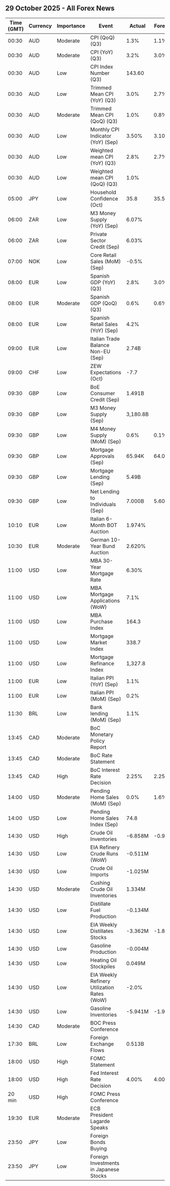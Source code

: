 ## 29 October 2025 - All Forex News

| Time (GMT) | Currency | Importance | Event | Actual | Forecast | Previous |
|------|----------|------------|-------|--------|----------|----------|
| 00:30 | AUD | Moderate | CPI (QoQ) (Q3) | 1.3% | 1.1% | 0.7% |
| 00:30 | AUD | Moderate | CPI (YoY) (Q3) | 3.2% | 3.0% | 2.1% |
| 00:30 | AUD | Low | CPI Index Number (Q3) | 143.60 |  | 141.70 |
| 00:30 | AUD | Low | Trimmed Mean CPI (YoY) (Q3) | 3.0% | 2.7% | 2.7% |
| 00:30 | AUD | Moderate | Trimmed Mean CPI (QoQ) (Q3) | 1.0% | 0.8% | 0.6% |
| 00:30 | AUD | Low | Monthly CPI Indicator (YoY) (Sep) | 3.50% | 3.10% | 3.00% |
| 00:30 | AUD | Low | Weighted mean CPI (YoY) (Q3) | 2.8% | 2.7% | 2.7% |
| 00:30 | AUD | Low | Weighted mean CPI (QoQ) (Q3) | 1.0% |  | 0.6% |
| 05:00 | JPY | Low | Household Confidence (Oct) | 35.8 | 35.5 | 35.3 |
| 06:00 | ZAR | Low | M3 Money Supply (YoY) (Sep) | 6.07% |  | 6.18% |
| 06:00 | ZAR | Low | Private Sector Credit (Sep) | 6.03% |  | 5.86% |
| 07:00 | NOK | Low | Core Retail Sales (MoM) (Sep) | -0.5% |  | 0.1% |
| 08:00 | EUR | Low | Spanish GDP (YoY) (Q3) | 2.8% | 3.0% | 3.1% |
| 08:00 | EUR | Moderate | Spanish GDP (QoQ) (Q3) | 0.6% | 0.6% | 0.8% |
| 08:00 | EUR | Low | Spanish Retail Sales (YoY) (Sep) | 4.2% |  | 4.7% |
| 09:00 | EUR | Low | Italian Trade Balance Non-EU (Sep) | 2.74B |  | 1.88B |
| 09:00 | CHF | Low | ZEW Expectations (Oct) | -7.7 |  | -46.4 |
| 09:30 | GBP | Low | BoE Consumer Credit (Sep) | 1.491B |  | 1.749B |
| 09:30 | GBP | Low | M3 Money Supply (Sep) | 3,180.8B |  | 3,162.7B |
| 09:30 | GBP | Low | M4 Money Supply (MoM) (Sep) | 0.6% | 0.1% | 0.4% |
| 09:30 | GBP | Low | Mortgage Approvals (Sep) | 65.94K | 64.00K | 64.96K |
| 09:30 | GBP | Low | Mortgage Lending (Sep) | 5.49B |  | 4.28B |
| 09:30 | GBP | Low | Net Lending to Individuals (Sep) | 7.000B | 5.600B | 6.000B |
| 10:10 | EUR | Low | Italian 6-Month BOT Auction | 1.974% |  | 2.044% |
| 10:30 | EUR | Moderate | German 10-Year Bund Auction | 2.620% |  | 2.720% |
| 11:00 | USD | Low | MBA 30-Year Mortgage Rate | 6.30% |  | 6.37% |
| 11:00 | USD | Low | MBA Mortgage Applications (WoW) | 7.1% |  | -0.3% |
| 11:00 | USD | Low | MBA Purchase Index | 164.3 |  | 157.3 |
| 11:00 | USD | Low | Mortgage Market Index | 338.7 |  | 316.2 |
| 11:00 | USD | Low | Mortgage Refinance Index | 1,327.8 |  | 1,214.7 |
| 11:00 | EUR | Low | Italian PPI (YoY) (Sep) | 1.1% |  | 0.2% |
| 11:00 | EUR | Low | Italian PPI (MoM) (Sep) | 0.2% |  | -0.6% |
| 11:30 | BRL | Low | Bank lending (MoM) (Sep) | 1.1% |  | 0.5% |
| 13:45 | CAD | Moderate | BoC Monetary Policy Report |  |  |  |
| 13:45 | CAD | Moderate | BoC Rate Statement |  |  |  |
| 13:45 | CAD | High | BoC Interest Rate Decision | 2.25% | 2.25% | 2.50% |
| 14:00 | USD | Moderate | Pending Home Sales (MoM) (Sep) | 0.0% | 1.6% | 4.2% |
| 14:00 | USD | Low | Pending Home Sales Index (Sep) | 74.8 |  | 74.8 |
| 14:30 | USD | High | Crude Oil Inventories | -6.858M | -0.900M | -0.961M |
| 14:30 | USD | Low | EIA Refinery Crude Runs (WoW) | -0.511M |  | 0.600M |
| 14:30 | USD | Low | Crude Oil Imports | -1.025M |  | 0.656M |
| 14:30 | USD | Moderate | Cushing Crude Oil Inventories | 1.334M |  | -0.770M |
| 14:30 | USD | Low | Distillate Fuel Production | -0.134M |  | 0.040M |
| 14:30 | USD | Low | EIA Weekly Distillates Stocks | -3.362M | -1.800M | -1.479M |
| 14:30 | USD | Low | Gasoline Production | -0.004M |  | 0.235M |
| 14:30 | USD | Low | Heating Oil Stockpiles | 0.049M |  | 0.088M |
| 14:30 | USD | Low | EIA Weekly Refinery Utilization Rates (WoW) | -2.0% |  | 2.9% |
| 14:30 | USD | Low | Gasoline Inventories | -5.941M | -1.900M | -2.147M |
| 14:30 | CAD | Moderate | BOC Press Conference |  |  |  |
| 17:30 | BRL | Low | Foreign Exchange Flows | 0.513B |  | -2.016B |
| 18:00 | USD | High | FOMC Statement |  |  |  |
| 18:00 | USD | High | Fed Interest Rate Decision | 4.00% | 4.00% | 4.25% |
| 20 min | USD | High | FOMC Press Conference |  |  |  |
| 19:30 | EUR | Moderate | ECB President Lagarde Speaks |  |  |  |
| 23:50 | JPY | Low | Foreign Bonds Buying |  |  | -669.7B |
| 23:50 | JPY | Low | Foreign Investments in Japanese Stocks |  |  | 752.6B |
